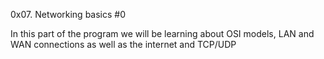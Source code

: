 0x07. Networking basics #0

In this part of the program we will be learning about OSI models, LAN and WAN connections as well as the internet and TCP/UDP
